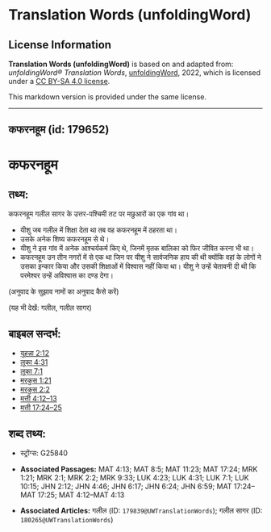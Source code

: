 # Translation Words (unfoldingWord)

## License Information

**Translation Words (unfoldingWord)** is based on and adapted from: _unfoldingWord® Translation Words_, [unfoldingWord](https://unfoldingword.org/utw), 2022, which is licensed under a [CC BY-SA 4.0 license](https://creativecommons.org/licenses/by-sa/4.0/legalcode.en).

This markdown version is provided under the same license.



--------------------------------

## कफरनहूम (id: 179652)

कफरनहूम
=======

तथ्य:
-----

कफरनहूम गलील सागर के उत्तर\-पश्चिमी तट पर मछुआरों का एक गांव था।

* यीशु जब गलील में शिक्षा देता था तब वह कफरनहूम में ठहरता था।
* उसके अनेक शिष्य कफरनहूम से थे।
* यीशु ने इस गांव में अनेक आश्चर्यकर्म किए थे, जिनमें मृतक बालिका को फिर जीवित करना भी था।
* कफरनहूम उन तीन नगरों में से एक था जिन पर यीशु ने सार्वजनिक हाय की थी क्योंकि वहां के लोगों ने उसका इन्कार किया और उसकी शिक्षाओं में विश्वास नहीं किया था। यीशु ने उन्हें चेतावनी दी थी कि परमेश्वर उन्हें अविश्वास का दण्ड देगा।

(अनुवाद के सुझाव नामों का अनुवाद कैसे करें)

(यह भी देखें: गलील, गलील सागर)

बाइबल सन्दर्भ:
--------------

* [यूहन्ना 2:12](https://ref.ly/John2:12)
* [लूका 4:31](https://ref.ly/Luke4:31)
* [लूका 7:1](https://ref.ly/Luke7:1)
* [मरकुस 1:21](https://ref.ly/Mark1:21)
* [मरकुस 2:2](https://ref.ly/Mark2:2)
* [मत्ती 4:12–13](https://ref.ly/Matt4:12-Matt4:13)
* [मत्ती 17:24–25](https://ref.ly/Matt17:24-Matt17:25)

शब्द तथ्य:
----------

* स्ट्रोंग्स: G25840

* **Associated Passages:** MAT 4:13; MAT 8:5; MAT 11:23; MAT 17:24; MRK 1:21; MRK 2:1; MRK 2:2; MRK 9:33; LUK 4:23; LUK 4:31; LUK 7:1; LUK 10:15; JHN 2:12; JHN 4:46; JHN 6:17; JHN 6:24; JHN 6:59; MAT 17:24–MAT 17:25; MAT 4:12–MAT 4:13
* **Associated Articles:** गलील (ID: `179839@UWTranslationWords`); गलील सागर (ID: `180265@UWTranslationWords`)

